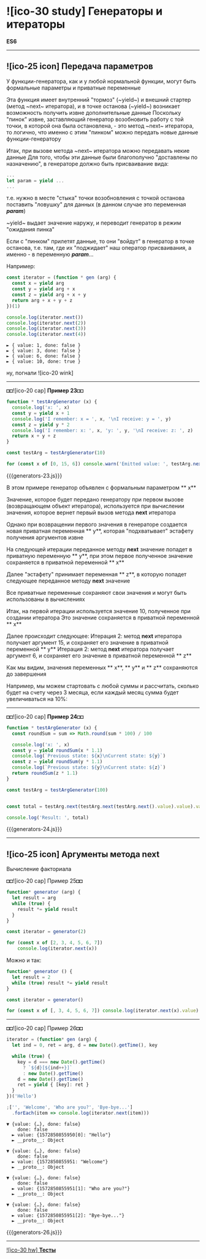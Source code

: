 # ![ico-30 study] Генераторы и итераторы

**ES6**

_______________________________________________________

## ![ico-25 icon] Передача параметров

У функции-генератора, как и у любой нормальной функции, могут быть формальные параметры и приватные переменные

Эта функция имеет внутренний "тормоз" (~yield~) и внешний стартер (метод ~next~ итератора),
и в точке останова (~yield~) возникает возможность получить извне дополнительные данные
Поскольку "пинок" извне, заставляющий генератор возобновить работу с той точки, в которой она была остановлена, - это метод ~next~ итератора, 
то логично, что именно с этим "пинком" можно передать новые данные функции-генератору

Итак, при вызове метода ~next~ итератора можно передавать некие данные
Для того, чтобы эти данные были благополучно "доставлены по назначению",
в генераторе должно быть присваивание вида:

~~~js
...
let param = yield ...
...
~~~

т.е. нужно в месте "стыка" точки возобновления с точкой останова поставить "ловушку" для данных
(в данном случае это переменная **_param_**)

~yield~ выдает значение наружу, и переводит генератор в режим "ожидания пинка"

Если с "пинком" прилетят данные, то они "войдут" в генератор в точке останова, 
т.е. там, где их "поджидает" наш оператор присваивания,
а именно - в переменную **_param_**...

Например:

~~~js
const iterator = (function * gen (arg) {
  const x = yield arg
  const y = yield arg + x
  const z = yield arg + x + y
  return arg + x + y + z
})(1)

console.log(iterator.next())
console.log(iterator.next(2))
console.log(iterator.next(3))
console.log(iterator.next(4))
~~~

~~~console
► { value: 1, done: false }
► { value: 3, done: false }
► { value: 6, done: false }
► { value: 10, done: true }
~~~

ну, погнали ![ico-20 wink]

_______________________________________________________

◘◘![ico-20 cap] **Пример 23**◘◘

~~~js
function * testArgGenerator (x) {
  console.log('x: ', x)
  const y = yield x + 1
  console.log('I remember: x = ', x, '\nI receive: y = ', y)
  const z = yield y * 2
  console.log('I remember: x: ', x, 'y: ', y, '\nI receive: z: ', z)
  return x + y + z
}

const testArg = testArgGenerator(10)

for (const x of [0, 15, 6]) console.warn('Emitted value: ', testArg.next(x).value)
~~~

{{{generators-23.js}}}

В этом примере генератор объявлен с формальным параметром ** x**

Значение, которое будет передано генератору при первом вызове (возвращающем объект итератора),
используется при вычислении значения, которое вернет первый вызов метода **next** итератора

Однако при возвращении первого значения в генераторе создается новая приватная переменная ** y**,
которая "подхватывает" эстафету получения аргументов извне

На следующей итерации переданное методу **next** значение попадет в приватную переменную ** y**,
при этом первое полученное значение сохраняется в приватной переменной ** x**

Далее "эстафету" принимает переменная ** z**,
в которую попадет следующее переданное методу **next** значение

Все приватные переменные сохраняют свои значения и могут быть использованы в вычислениях 

Итак, на первой итерации используется значение 10, полученное при создании итератора
Это значение сохраняется в приватной переменной ** x**

Далее происходит следующее:
Итерация 2: метод **next** итератора получает аргумент 15, и сохраняет его значение в приватной переменной ** y**
Итерация 2: метод **next** итератора получает аргумент 6, и сохраняет его значение в приватной переменной ** z**

Как мы видим, значения переменных ** x**, ** y** и ** z** сохраняются до завершения 

Например, мы можем стартовать с любой суммы и рассчитать, сколько будет на счету через 3 месяца, если каждый месяц сумма будет увеличиваться на 10%:

________________________________

◘◘![ico-20 cap] **Пример 24**◘◘

~~~js
function * testArgGenerator (x) {
  const roundSum = sum => Math.round(sum * 100) / 100

  console.log('x: ', x)
  const y = yield roundSum(x * 1.1)
  console.log(`Previous state: ${x}\nCurrent state: ${y}`)
  const z = yield roundSum(y * 1.1)
  console.log(`Previous state: ${y}\nCurrent state: ${z}`)
  return roundSum(z * 1.1)
}

const testArg = testArgGenerator(100)


const total = testArg.next(testArg.next(testArg.next().value).value).value

console.log('Result: ', total)
~~~

{{{generators-24.js}}}

_______________________________________________________

## ![ico-25 icon] Аргументы метода next

Вычисление факториала

◘◘![ico-20 cap] Пример 25◘◘

~~~js
function* generator (arg) {
  let result = arg
  while (true) {
    result *= yield result
  }
}

const iterator = generator(2)

for (const x of [2, 3, 4, 5, 6, 7])
    console.log(iterator.next(x))
~~~

Можно и так:

~~~js
function* generator () {
  let result = 2
  while (true) result *= yield result
}

const iterator = generator()

for (const x of [, 3, 4, 5, 6, 7]) console.log(iterator.next(x).value)
~~~

_______________________________________________________

◘◘![ico-20 cap] Пример 26◘◘

~~~js
iterator = (function* gen (arg) {
  let ind = 0, ret = arg, d = new Date().getTime(), key

  while (true) {
    key = d === new Date().getTime()
      ? `${d}[${ind++}]`
      : new Date().getTime()
    d = new Date().getTime()
    ret = yield { [key]: ret }
  }
})('Hello')

;['', 'Welcome', 'Who are you?', 'Bye-bye...']
  .forEach(item => console.log(iterator.next(item)))
~~~



~~~console
▼ {value: {…}, done: false}
    done: false
  ► value: {1572850855950[0]: "Hello"}
  ► __proto__: Object
  
▼ {value: {…}, done: false}
    done: false
  ► value: {1572850855951: "Welcome"}
  ► __proto__: Object

▼ {value: {…}, done: false}
    done: false
  ► value: {1572850855951[1]: "Who are you?"}
  ► __proto__: Object

▼ {value: {…}, done: false}
    done: false
  ► value: {1572850855951[2]: "Bye-bye..."}
  ► __proto__: Object
~~~

{{{generators-26.js}}}

_________________________________________________________

[![ico-30 hw] **Тесты**](https://garevna.github.io/js-quiz/#gen)
